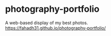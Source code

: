# photography-portfolio
A web-based display of my best photos.
https://fahadh31.github.io/photography-portfolio/
